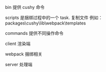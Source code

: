 bin 提供 cushy 命令

scripts 是捆绑过程中的一个 task. 复制文件 例如：packages\cushy\lib\webpack\templates

commands 提供不同操作命令

client 渲染端

webpack 捆绑相关

server 处理端
